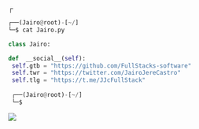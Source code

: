 ┌<!-- <p align=center><img width=90% src="banner.gif"></img></p> -->



```python
┌──(Jairo@root)-[~/]
└─$ cat Jairo.py

class Jairo:

def  __social__(self):
 self.gtb = "https://github.com/FullStacks-software"
 self.twr = "https://twitter.com/JairoJereCastro" 
 self.tlg = "https://t.me/JJcFullStack"
  
 ┌──(Jairo@root)-[~/]
 └─$
```


 



















![](https://raw.githubusercontent.com/Sutil/Sutil/2b2fad3bf54522bb30c8c170591fc68ff51b69e6/github-contribution-grid-snake2.svg)


